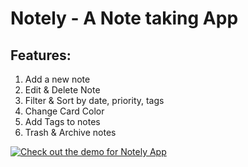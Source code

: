 # Notely - A Note taking App

## Features:
1. Add a new note
2. Edit & Delete Note
3. Filter & Sort by date, priority, tags
4. Change Card Color
5. Add Tags to notes
6. Trash & Archive notes

[![Check out the demo for Notely App](https://res.cloudinary.com/duddwta8d/image/upload/v1649958178/notely-demo_vbed08.gif)](https://res.cloudinary.com/duddwta8d/video/upload/v1649957554/Demo_for_notely_lhckr1.mov)
